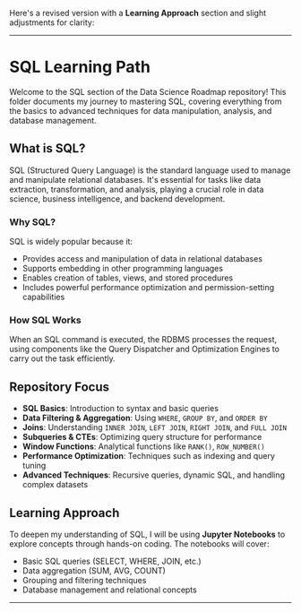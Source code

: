 Here's a revised version with a **Learning Approach** section and slight adjustments for clarity:

---

# SQL Learning Path

Welcome to the SQL section of the Data Science Roadmap repository! This folder documents my journey to mastering SQL, covering everything from the basics to advanced techniques for data manipulation, analysis, and database management.

## What is SQL?

SQL (Structured Query Language) is the standard language used to manage and manipulate relational databases. It's essential for tasks like data extraction, transformation, and analysis, playing a crucial role in data science, business intelligence, and backend development.

### Why SQL?

SQL is widely popular because it:
- Provides access and manipulation of data in relational databases
- Supports embedding in other programming languages
- Enables creation of tables, views, and stored procedures
- Includes powerful performance optimization and permission-setting capabilities

### How SQL Works

When an SQL command is executed, the RDBMS processes the request, using components like the Query Dispatcher and Optimization Engines to carry out the task efficiently.

## Repository Focus

- **SQL Basics**: Introduction to syntax and basic queries
- **Data Filtering & Aggregation**: Using `WHERE`, `GROUP BY`, and `ORDER BY`
- **Joins**: Understanding `INNER JOIN`, `LEFT JOIN`, `RIGHT JOIN`, and `FULL JOIN`
- **Subqueries & CTEs**: Optimizing query structure for performance
- **Window Functions**: Analytical functions like `RANK()`, `ROW_NUMBER()`
- **Performance Optimization**: Techniques such as indexing and query tuning
- **Advanced Techniques**: Recursive queries, dynamic SQL, and handling complex datasets

## Learning Approach

To deepen my understanding of SQL, I will be using **Jupyter Notebooks** to explore concepts through hands-on coding. The notebooks will cover:
- Basic SQL queries (SELECT, WHERE, JOIN, etc.)
- Data aggregation (SUM, AVG, COUNT)
- Grouping and filtering techniques
- Database management and relational concepts


---